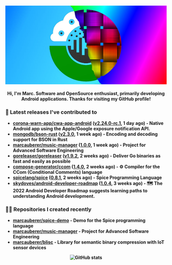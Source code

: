 <p align="center">
	<img src="https://raw.githubusercontent.com/marcauberer/marcauberer/master/images/frontpage-image.jpg">
	<br><br>
	<b>Hi, I'm Marc. Software and OpenSource enthusiast, primarily developing Android applications. Thanks for visiting my GitHub profile!
</p>

### 🚀 Latest releases I've contributed to


- [corona-warn-app/cwa-app-android](https://github.com/corona-warn-app/cwa-app-android) ([v2.24.0-rc.1](https://github.com/corona-warn-app/cwa-app-android/releases/tag/v2.24.0-rc.1), 1 day ago) - Native Android app using the Apple/Google exposure notification API.
- [mongodb/bson-rust](https://github.com/mongodb/bson-rust) ([v2.3.0](https://github.com/mongodb/bson-rust/releases/tag/v2.3.0), 1 week ago) - Encoding and decoding support for BSON in Rust
- [marcauberer/music-manager](https://github.com/marcauberer/music-manager) ([1.0.0](https://github.com/marcauberer/music-manager/releases/tag/1.0.0), 1 week ago) - Project for Advanced Software Engineering
- [goreleaser/goreleaser](https://github.com/goreleaser/goreleaser) ([v1.9.2](https://github.com/goreleaser/goreleaser/releases/tag/v1.9.2), 2 weeks ago) - Deliver Go binaries as fast and easily as possible
- [compose-generator/ccom](https://github.com/compose-generator/ccom) ([1.4.0](https://github.com/compose-generator/ccom/releases/tag/1.4.0), 2 weeks ago) - ⚙️ Compiler for the CCom (Conditional Comments) language
- [spicelang/spice](https://github.com/spicelang/spice) ([0.8.1](https://github.com/spicelang/spice/releases/tag/0.8.1), 2 weeks ago) - Spice Programming Language
- [skydoves/android-developer-roadmap](https://github.com/skydoves/android-developer-roadmap) ([1.0.4](https://github.com/skydoves/android-developer-roadmap/releases/tag/1.0.4), 3 weeks ago) - 🗺 The 2022 Android Developer Roadmap suggests learning paths to understanding Android development.

### 👨‍💻 Repositories I created recently
- [marcauberer/spice-demo](https://github.com/marcauberer/spice-demo) - Demo for the Spice programming language
- [marcauberer/music-manager](https://github.com/marcauberer/music-manager) - Project for Advanced Software Engineering
- [marcauberer/blisc](https://github.com/marcauberer/blisc) - Library for semantic binary compression with IoT sensor devices

<p align="center">
	<img src="https://github-readme-stats.vercel.app/api?username=marcauberer&show_icons=true&theme=dark" alt="GitHub stats">
</p>
